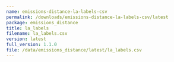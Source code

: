 ```yaml
---
name: emissions-distance-la-labels-csv
permalink: /downloads/emissions-distance-la-labels-csv/latest
package: emissions_distance
title: la_labels
filename: la_labels.csv
version: latest
full_version: 1.1.0
file: /data/emissions_distance/latest/la_labels.csv
---
```

